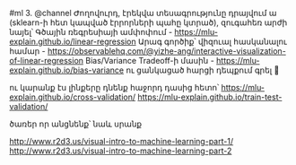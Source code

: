 #ml 
3. @channel Ժողովուրդ, էրեկվա տեսագրությունը դրայվում ա (sklearn-ի հետ կապված էրրորների պահը կտրած), զուգահեռ արժի նայել՝
Գծային ռեգրեսիայի ամփոփում - https://mlu-explain.github.io/linear-regression
Արագ գործիք՝ վիզուալ հասկանալու համար - https://observablehq.com/@yizhe-ang/interactive-visualization-of-linear-regression
Bias/Variance Tradeoff-ի մասին - https://mlu-explain.github.io/bias-variance
ու ցանկացած հարցի դեպքում գրել :slightly_smiling_face:

ու կարանք էս լինքերը դնենք հաջորդ դասից հետո՝
https://mlu-explain.github.io/cross-validation/
https://mlu-explain.github.io/train-test-validation/

ծառեր որ անցնենք՝ նաև սրանք

http://www.r2d3.us/visual-intro-to-machine-learning-part-1/
http://www.r2d3.us/visual-intro-to-machine-learning-part-2
